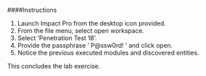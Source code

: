 ####Instructions

1. Launch Impact Pro from the desktop icon provided. 
2. From the file menu, select open workspace.
3. Select ‘Penetration Test 18’.
4. Provide the passphrase ‘ P@ssw0rd! ’ and click open. 
5. Notice the previous executed modules and discovered entities. 

This concludes the lab exercise.
